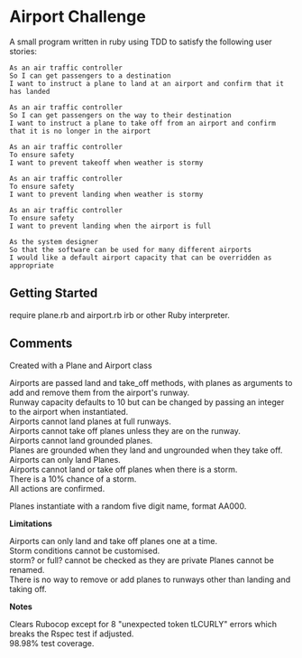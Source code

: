 # Airport Challenge

A small program written in ruby using TDD to satisfy the following user stories:

```
As an air traffic controller
So I can get passengers to a destination
I want to instruct a plane to land at an airport and confirm that it has landed

As an air traffic controller
So I can get passengers on the way to their destination
I want to instruct a plane to take off from an airport and confirm that it is no longer in the airport

As an air traffic controller
To ensure safety
I want to prevent takeoff when weather is stormy

As an air traffic controller
To ensure safety
I want to prevent landing when weather is stormy

As an air traffic controller
To ensure safety
I want to prevent landing when the airport is full

As the system designer
So that the software can be used for many different airports
I would like a default airport capacity that can be overridden as appropriate
```

## Getting Started

require plane.rb and airport.rb irb or other Ruby interpreter.

## Comments

Created with a Plane and Airport class

Airports are passed land and take_off methods, with planes as arguments to add and remove them from the airport's runway.  
Runway capacity defaults to 10 but can be changed by passing an integer to the airport when instantiated.  
Airports cannot land planes at full runways.  
Airports cannot take off planes unless they are on the runway.  
Airports cannot land grounded planes.  
Planes are grounded when they land and ungrounded when they take off.  
Airports can only land Planes.  
Airports cannot land or take off planes when there is a storm.  
There is a 10% chance of a storm.  
All actions are confirmed.  

Planes instantiate with a random five digit name, format AA000.

**Limitations**

Airports can only land and take off planes one at a time.  
Storm conditions cannot be customised.  
storm? or full? cannot be checked as they are private
Planes cannot be renamed.  
There is no way to remove or add planes to runways other than landing and taking off.  

**Notes**

Clears Rubocop except for 8 "unexpected token tLCURLY" errors which breaks the Rspec test if adjusted.  
98.98% test coverage.
